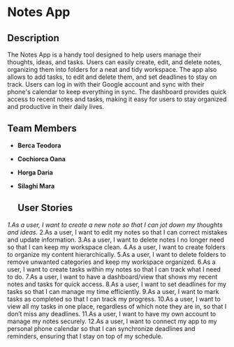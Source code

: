 # Notes App

## Description
The Notes App is a handy tool designed to help users manage their thoughts, ideas, and tasks. Users can easily create, edit, and delete notes, organizing them into folders for a neat and tidy workspace. The app also allows to add tasks, to edit and delete them, and set deadlines to stay on track. Users can log in with their Google account and sync with their phone's calendar to keep everything in sync. The dashboard provides quick access to recent notes and tasks, making it easy for users to stay organized and productive in their daily lives.
## Team Members
- **Berca Teodora**
- **Cochiorca Oana**
- **Horga Daria**
- **Silaghi Mara**

  ## User Stories

*1.As a user, I want to create a new note so that I can jot down my thoughts and ideas.*
2.As a user, I want to edit my notes so that I can correct mistakes and update information.
3.As a user, I want to delete notes I no longer need so that I can keep my workspace clean.
4.As a user, I want to create folders to organize my content hierarchically.
5.As a user, I want to delete folders to remove unwanted categories and keep my workspace organized.
6.As a user, I want to create tasks within my notes so that I can track what I need to do.
7.As a user, I want to have a dashboard/view that shows my recent notes and tasks for quick access.
8.As a user, I want to set deadlines for my tasks so that I can manage my time efficiently.
9.As a user, I want to mark tasks as completed so that I can track my progress.
10.As a user, I want to view all my tasks in one place, regardless of which note they are in, so that I don’t miss any deadlines.
11.As a user, I want to have my own account to manage my notes securely.
12.As a user, I want to connect my app to my personal phone calendar so that I can synchronize deadlines and reminders, ensuring that I stay on top of my schedule.

